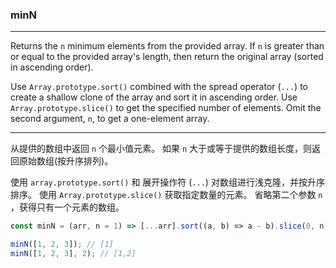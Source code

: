 ### minN

------------

Returns the `n` minimum elements from the provided array.
If `n` is greater than or equal to the provided array's length, then return the original array (sorted in ascending order).

Use `Array.prototype.sort()` combined with the spread operator (`...`) to create a shallow clone of the array and sort it in ascending order.
Use `Array.prototype.slice()` to get the specified number of elements.
Omit the second argument, `n`, to get a one-element array.

------------

从提供的数组中返回 `n` 个最小值元素。
如果 `n` 大于或等于提供的数组长度，则返回原始数组(按升序排列)。

使用 `array.prototype.sort()` 和 展开操作符 (`...`) 对数组进行浅克隆，并按升序排序。
使用 `Array.prototype.slice()` 获取指定数量的元素。
省略第二个参数 `n` ，获得只有一个元素的数组。

```js
const minN = (arr, n = 1) => [...arr].sort((a, b) => a - b).slice(0, n);
```
```js
minN([1, 2, 3]); // [1]
minN([1, 2, 3], 2); // [1,2]
```
